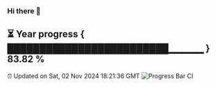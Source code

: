 ### Hi there 👋
⏳ Year progress { █████████████████████████▁▁▁▁▁ } 83.82 %
---
⏰ Updated on Sat, 02 Nov 2024 18:21:36 GMT
![Progress Bar CI](https://github.com/liununu/liununu/workflows/Progress%20Bar%20CI/badge.svg)
